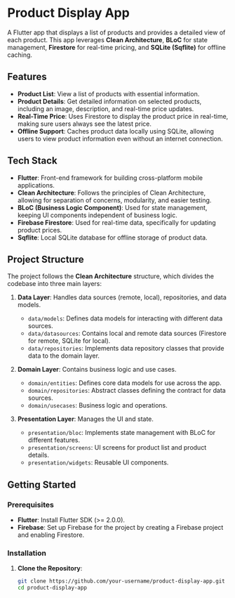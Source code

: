 # Product Display App

A Flutter app that displays a list of products and provides a detailed view of each product. This app leverages **Clean Architecture**, **BLoC** for state management, **Firestore** for real-time pricing, and **SQLite (Sqflite)** for offline caching.

## Features

- **Product List**: View a list of products with essential information.
- **Product Details**: Get detailed information on selected products, including an image, description, and real-time price updates.
- **Real-Time Price**: Uses Firestore to display the product price in real-time, making sure users always see the latest price.
- **Offline Support**: Caches product data locally using SQLite, allowing users to view product information even without an internet connection.

## Tech Stack

- **Flutter**: Front-end framework for building cross-platform mobile applications.
- **Clean Architecture**: Follows the principles of Clean Architecture, allowing for separation of concerns, modularity, and easier testing.
- **BLoC (Business Logic Component)**: Used for state management, keeping UI components independent of business logic.
- **Firebase Firestore**: Used for real-time data, specifically for updating product prices.
- **Sqflite**: Local SQLite database for offline storage of product data.

## Project Structure

The project follows the **Clean Architecture** structure, which divides the codebase into three main layers:

1. **Data Layer**: Handles data sources (remote, local), repositories, and data models.
    - `data/models`: Defines data models for interacting with different data sources.
    - `data/datasources`: Contains local and remote data sources (Firestore for remote, SQLite for local).
    - `data/repositories`: Implements data repository classes that provide data to the domain layer.

2. **Domain Layer**: Contains business logic and use cases.
    - `domain/entities`: Defines core data models for use across the app.
    - `domain/repositories`: Abstract classes defining the contract for data sources.
    - `domain/usecases`: Business logic and operations.

3. **Presentation Layer**: Manages the UI and state.
    - `presentation/bloc`: Implements state management with BLoC for different features.
    - `presentation/screens`: UI screens for product list and product details.
    - `presentation/widgets`: Reusable UI components.

## Getting Started

### Prerequisites

- **Flutter**: Install Flutter SDK (>= 2.0.0).
- **Firebase**: Set up Firebase for the project by creating a Firebase project and enabling Firestore.

### Installation

1. **Clone the Repository**:

   ```bash
   git clone https://github.com/your-username/product-display-app.git
   cd product-display-app
